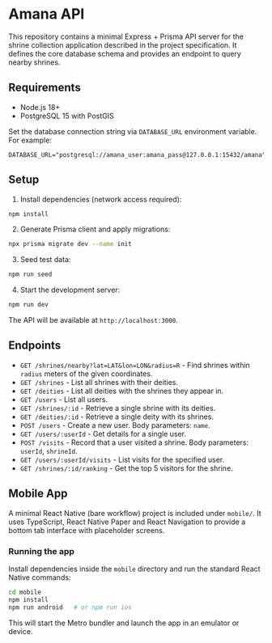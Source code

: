 # Amana API

This repository contains a minimal Express + Prisma API server for the shrine collection application described in the project specification. It defines the core database schema and provides an endpoint to query nearby shrines.

## Requirements

- Node.js 18+
- PostgreSQL 15 with PostGIS

Set the database connection string via `DATABASE_URL` environment variable. For example:

```
DATABASE_URL="postgresql://amana_user:amana_pass@127.0.0.1:15432/amana"
```

## Setup

1. Install dependencies (network access required):

```bash
npm install
```

2. Generate Prisma client and apply migrations:

```bash
npx prisma migrate dev --name init
```

3. Seed test data:

```bash
npm run seed
```

4. Start the development server:

```bash
npm run dev
```

The API will be available at `http://localhost:3000`.

## Endpoints

- `GET /shrines/nearby?lat=LAT&lon=LON&radius=R` - Find shrines within `radius` meters of the given coordinates.
- `GET /shrines` - List all shrines with their deities.
- `GET /deities` - List all deities with the shrines they appear in.
- `GET /users` - List all users.
- `GET /shrines/:id` - Retrieve a single shrine with its deities.
- `GET /deities/:id` - Retrieve a single deity with its shrines.
- `POST /users` - Create a new user. Body parameters: `name`.
- `GET /users/:userId` - Get details for a single user.
- `POST /visits` - Record that a user visited a shrine. Body parameters: `userId`, `shrineId`.
- `GET /users/:userId/visits` - List visits for the specified user.
- `GET /shrines/:id/ranking` - Get the top 5 visitors for the shrine.

## Mobile App

A minimal React Native (bare workflow) project is included under `mobile/`. It uses TypeScript, React Native Paper and React Navigation to provide a bottom tab interface with placeholder screens.

### Running the app

Install dependencies inside the `mobile` directory and run the standard React Native commands:

```bash
cd mobile
npm install
npm run android   # or npm run ios
```

This will start the Metro bundler and launch the app in an emulator or device.
